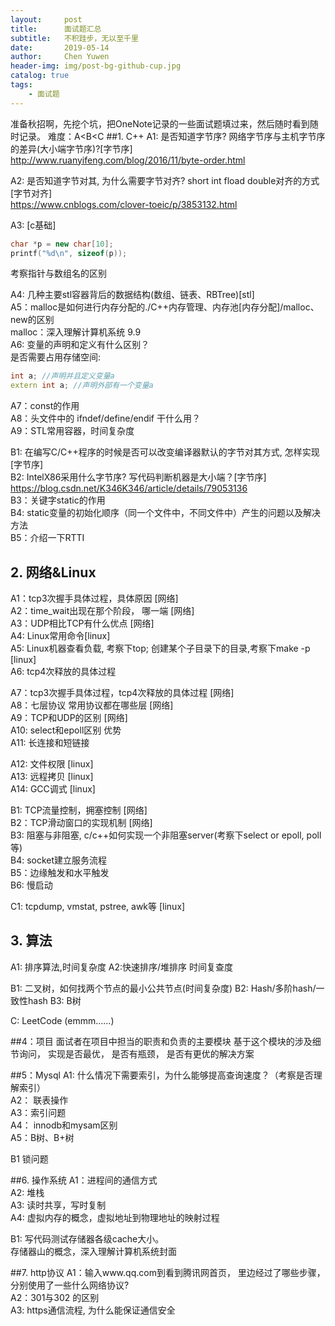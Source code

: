 ```yaml
---
layout:     post
title:      面试题汇总
subtitle:   不积跬步，无以至千里
date:       2019-05-14
author:     Chen Yuwen
header-img: img/post-bg-github-cup.jpg
catalog: true
tags:
    - 面试题
---
```


准备秋招啊，先挖个坑，把OneNote记录的一些面试题填过来，然后随时看到随时记录。
难度：A<B<C
##1. C++
A1: 是否知道字节序? 网络字节序与主机字节序的差异(大小端字节序)?[字节序]<br>
http://www.ruanyifeng.com/blog/2016/11/byte-order.html

A2: 是否知道字节对其, 为什么需要字节对齐? short int fload double对齐的方式[字节对齐]<br>
https://www.cnblogs.com/clover-toeic/p/3853132.html

A3: [c基础] <br>

```c++
char *p = new char[10];
printf("%d\n", sizeof(p));
```
考察指针与数组名的区别

A4: 几种主要stl容器背后的数据结构(数组、链表、RBTree)[stl] <br>
A5：malloc是如何进行内存分配的./C++内存管理、内存池[内存分配]/malloc、new的区别<br>
malloc：深入理解计算机系统 9.9 <br>
A6: 变量的声明和定义有什么区别？<br>
是否需要占用存储空间:

```c++
int a; //声明并且定义变量a
extern int a; //声明外部有一个变量a
```

A7：const的作用<br>
A8：头文件中的 ifndef/define/endif 干什么用？<br>
A9：STL常用容器，时间复杂度<br>

B1: 在编写C/C++程序的时候是否可以改变编译器默认的字节对其方式, 怎样实现[字节序]<br>
B2: IntelX86采用什么字节序? 写代码判断机器是大小端？[字节序]<br>
https://blog.csdn.net/K346K346/article/details/79053136<br>
B3：关键字static的作用<br>
B4: static变量的初始化顺序（同一个文件中，不同文件中）产生的问题以及解决方法<br>
B5：介绍一下RTTI

## 2. 网络&Linux
A1：tcp3次握手具体过程，具体原因 [网络]<br>
A2：time_wait出现在那个阶段， 哪一端 [网络]<br>
A3：UDP相比TCP有什么优点 [网络]<br>
A4: Linux常用命令[linux]<br>
A5: Linux机器查看负载, 考察下top; 创建某个子目录下的目录,考察下make -p [linux]<br>
A6: tcp4次释放的具体过程<br>

A7：tcp3次握手具体过程，tcp4次释放的具体过程 [网络]<br>
A8：七层协议 常用协议都在哪些层 [网络]<br>
A9：TCP和UDP的区别 [网络]<br>
A10: select和epoll区别 优势<br>
A11: 长连接和短链接 <br>

A12: 文件权限 [linux]<br>
A13: 远程拷贝 [linux]<br>
A14: GCC调式 [linux]<br>

B1: TCP流量控制，拥塞控制 [网络]<br>
B2：TCP滑动窗口的实现机制 [网络]<br>
B3: 阻塞与非阻塞, c/c++如何实现一个非阻塞server(考察下select or epoll, poll等)<br>
B4: socket建立服务流程<br>
B5：边缘触发和水平触发<br>
B6: 慢启动<br>

C1: tcpdump, vmstat, pstree, awk等 [linux] <br>

## 3. 算法
A1: 排序算法,时间复杂度
A2:快速排序/堆排序 时间复查度 

B1: 二叉树，如何找两个节点的最小公共节点(时间复杂度) 
B2: Hash/多阶hash/一致性hash
B3: B树

C: LeetCode (emmm……)

##4：项目
面试者在项目中担当的职责和负责的主要模块
基于这个模块的涉及细节询问， 实现是否最优， 是否有瓶颈， 是否有更优的解决方案

##5：Mysql
A1: 什么情况下需要索引，为什么能够提高查询速度？（考察是否理解索引）<br>
A2： 联表操作<br>
A3：索引问题<br>
A4： innodb和mysam区别<br>
A5：B树、B+树

B1 锁问题

##6. 操作系统
A1：进程间的通信方式 <br>
A2: 堆栈<br>
A3: 读时共享，写时复制<br>
A4: 虚拟内存的概念，虚拟地址到物理地址的映射过程

B1: 写代码测试存储器各级cache大小。<br>
存储器山的概念，深入理解计算机系统封面

##7. http协议
A1：输入www.qq.com到看到腾讯网首页， 里边经过了哪些步骤， 分别使用了一些什么网络协议?<br>
A2：301与302 的区别<br>
A3: https通信流程, 为什么能保证通信安全<br>
